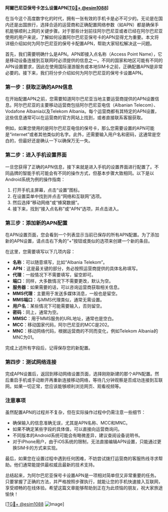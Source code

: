**阿爾巴尼亞保号卡怎么设置APN[[TG💪+ @esim1088](https://t.me/s/esim1088)]**

在当今这个高度数字化的时代，拥有一张有效的手机卡是必不可少的。无论是在国内还是出国旅行，选择合适的运营商和正确配置网络参数（如APN）都是确保手机能够顺利上网的关键步骤。对于那些计划前往阿尔巴尼亚或者已经在阿尔巴尼亚使用的用户来说，了解如何设置阿尔巴尼亚保号卡的APN显得尤为重要。本文将详细介绍如何为阿尔巴尼亚的保号卡配置APN，帮助大家轻松解决这一问题。

首先，我们需要明确什么是APN。APN即接入点名称（Access Point Name），它是移动设备连接到互联网时必须提供的信息之一。不同的国家和地区可能有不同的APN设置要求，因此在使用国际漫游服务或本地SIM卡之前，正确配置APN是非常必要的。接下来，我们将分步介绍如何为阿尔巴尼亚的保号卡设置APN。

### 第一步：获取正确的APN信息

在开始配置APN之前，您需要知道阿尔巴尼亚当地主要运营商提供的APN设置信息。阿尔巴尼亚的主要移动运营商包括阿尔巴尼亚电信（Albanian Telecom）、Vodafone Albania以及Telekom Albania。每个运营商都有其特定的APN设置，这些信息通常可以在运营商的官方网站上找到，或者直接联系客服获取。

例如，如果您使用的是阿尔巴尼亚电信的保号卡，那么您需要设置的APN可能是“internet”或者其他类似的名字。此外，还需要输入用户名和密码，这通常是空白的，但最好还是确认一下以确保万无一失。

### 第二步：进入手机设置界面

一旦您获得了正确的APN信息，接下来就是进入手机的设置界面进行配置了。不同品牌的智能手机可能会有不同的操作方式，但基本步骤大致相同。以下是以Android系统为例的操作指南：

1. 打开手机主屏幕，点击“设置”图标。
2. 在设置菜单中找到并点击“网络和互联网”选项。
3. 然后选择“移动网络”或“蜂窝数据”。
4. 接下来，找到“接入点名称”或“APN”选项，并点击进入。

### 第三步：添加新的APN配置

在APN设置页面，您会看到一个列表显示当前已保存的所有APN配置。为了添加新的APN设置，请点击右下角的“+”按钮或类似的选项来创建一个新的条目。

在这里，您需要填写以下几项内容：
- **名称**：可以随意填写，比如“Albania Telekom”。
- **APN**：这是最关键的部分，务必按照运营商提供的具体名称填写。
- **代理**：一般情况下不需要填写，留空即可。
- **端口**：同样，大多数情况下不需要更改，默认为空。
- **服务器**：如果需要的话，可以咨询运营商获取相关信息。
- **MMS代理**：主要用于发送多媒体消息，一般也是留空。
- **MMS端口**：与MMS代理类似，通常无需设置。
- **用户名**：某些情况下可能需要输入，否则留空。
- **密码**：同上，通常为空。
- **MMSC**：用于MMS服务的URL地址，通常也是空白。
- **MCC**：移动国家代码，阿尔巴尼亚的MCC是202。
- **MNC**：移动网络代码，根据运营商的不同而变化，例如Telekom Albania的MNC为01。

完成上述所有字段后，记得保存您的新配置。

### 第四步：测试网络连接

完成APN设置后，返回到移动网络设置页面，选择刚刚新建的那个APN配置。然后重启手机或手动断开再重新连接移动网络，等待几分钟观察是否成功连接到互联网。如果一切正常，您应该能够顺利浏览网页、观看视频等。

### 注意事项

虽然配置APN的过程并不复杂，但在实际操作过程中仍需注意一些细节：
- 确保输入的信息准确无误，尤其是APN名称、MCC和MNC。
- 如果不确定某些字段的具体值，可以直接向运营商询问。
- 不同版本的Android系统可能会有略微差异，建议查阅设备说明书。
- 对于iPhone用户，由于iOS系统的限制，无法直接编辑APN设置，只能通过更换SIM卡的方式来实现。

最后，如果您在设置过程中遇到任何困难，不妨尝试拨打运营商的客服热线寻求帮助。他们通常能提供最权威且最新的技术支持。

总结起来，为阿尔巴尼亚保号卡设置APN是一项相对简单但又非常重要的任务。只要掌握了正确的方法，并严格按照步骤执行，就能让您的手机快速接入互联网，享受顺畅的在线体验。希望这篇文章能够帮助到正在为此烦恼的朋友，祝大家旅途愉快！

[[TG💪+ @esim1088](https://t.me/s/esim1088) ![Image](https://i.postimg.cc/4NQfJmqS/Snipaste-2025-05-13-00-14-12.png)]